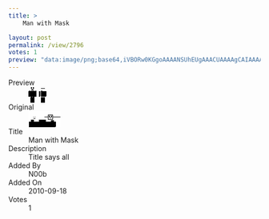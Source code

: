 ```yaml
---
title: >
    Man with Mask

layout: post
permalink: /view/2796
votes: 1
preview: "data:image/png;base64,iVBORw0KGgoAAAANSUhEUgAAACUAAAAgCAIAAAAaMSbnAAAABnRSTlMA/wD/AP5AXyvrAAAAuUlEQVRIie2WQQvCMAyFX0aviv//X6oXxeLzUKeJa10GRSnknbbS5UtfWFIh75h1Ph13+wOscr6llOCSNNb53qF5gIgIAJLlZX4mXFrnTb5A3eQ0yqXix1Lawk8/G6G6+Vk5n06zFLKjTP3y9dI3+lJ/8FNeBpKs1lyv2/wMQ8dp7vGkbdmGJzJ9z9V+y1//f8ELXvBG53nGyPPOUL1PYKVntrRx/ukGuNoMKzTHfB+zfsELXvBG4D0AJWhQGSXWrjUAAAAASUVORK5CYII="
---
```

<dl class="side-by-side">
<dt>Preview</dt>
<dd>
    <img class="preview" src="data:image/png;base64,iVBORw0KGgoAAAANSUhEUgAAACUAAAAgCAIAAAAaMSbnAAAABnRSTlMA/wD/AP5AXyvrAAAAuUlEQVRIie2WQQvCMAyFX0aviv//X6oXxeLzUKeJa10GRSnknbbS5UtfWFIh75h1Ph13+wOscr6llOCSNNb53qF5gIgIAJLlZX4mXFrnTb5A3eQ0yqXix1Lawk8/G6G6+Vk5n06zFLKjTP3y9dI3+lJ/8FNeBpKs1lyv2/wMQ8dp7vGkbdmGJzJ9z9V+y1//f8ELXvBG53nGyPPOUL1PYKVntrRx/ukGuNoMKzTHfB+zfsELXvBG4D0AJWhQGSXWrjUAAAAASUVORK5CYII=">
</dd>
<dt>Original</dt>
<dd>
    <img class="preview" src="data:image/png;base64,iVBORw0KGgoAAAANSUhEUgAAAEAAAAAgCAYAAACinX6EAAAAAXNSR0IArs4c6QAAAARnQU1BAACxjwv8YQUAAAAJcEhZcwAADsQAAA7EAZUrDhsAAAEDSURBVGhD7ZbRCsMwCEWT/f+/ju5pXQvbEgiE0NRLnCNWC4WWGqPHq2l8f69g+LoZzj2n7gBcAcYJeAsYF0CIMx+DMUaoPpyTfPoWeCz3kBI8urftBQE6M5peASnxooRS6fo9PV9aAewSEw5gBdSkudTrmKg+RxTAgQQD4GwyuhYBjdic7T/9ECzBp0TrexRquw4GIBUAlci+PrNJewpQ69Dv5ltgegBIJTnH4CGA3mRGN6Imey8p1D8CBbWBZwDq8B927Twq7yN7qwQwkmhvjXkAeQaM9uwvKyHhC5kp5hXgACSkp8mnK0BTtSRidQVIUNXk0xWgqVoSsV5WAchfYAL6AcBdg8/2TAaPAAAAAElFTkSuQmCC">
</dd>
<dt>Title</dt>
<dd>Man with Mask</dd>
<dt>Description</dt>
<dd>Title says all</dd>
<dt>Added By</dt>
<dd>N00b</dd>
<dt>Added On</dt>
<dd>2010-09-18</dd>
<dt>Votes</dt>
<dd>1</dd>
</dl>
